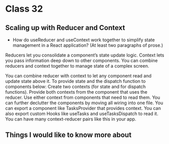 # Class 32

## Scaling up with Reducer and Context

- How do useReducer and useContext work together to simplify state management in a React application? (At least two paragraphs of prose.)

Reducers let you consolidate a component’s state update logic. Context lets you pass information deep down to other components. You can combine reducers and context together to manage state of a complex screen.

You can combine reducer with context to let any component read and update state above it.
To provide state and the dispatch function to components below:
Create two contexts (for state and for dispatch functions).
Provide both contexts from the component that uses the reducer.
Use either context from components that need to read them.
You can further declutter the components by moving all wiring into one file.
You can export a component like TasksProvider that provides context.
You can also export custom Hooks like useTasks and useTasksDispatch to read it.
You can have many context-reducer pairs like this in your app.

## Things I would like to know more about
